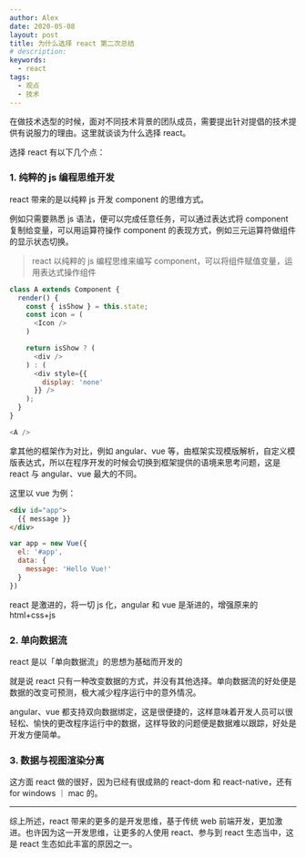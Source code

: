 ```yaml
---
author: Alex
date: 2020-05-08
layout: post
title: 为什么选择 react 第二次总结
# description: 
keywords: 
  - react
tags:
  - 观点
  - 技术
---
```


在做技术选型的时候，面对不同技术背景的团队成员，需要提出针对提倡的技术提供有说服力的理由。这里就谈谈为什么选择 react。

选择 react 有以下几个点：

### 1. 纯粹的 js 编程思维开发

react 带来的是以纯粹 js 开发 component 的思维方式。

例如只需要熟悉 js 语法，便可以完成任意任务，可以通过表达式将 component 复制给变量，可以用运算符操作 component 的表现方式，例如三元运算符做组件的显示状态切换。

> react 以纯粹的 js 编程思维来编写 component，可以将组件赋值变量，运用表达式操作组件

```js
class A extends Component {
  render() {
    const { isShow } = this.state;
    const icon = (
      <Icon />
    )

    return isShow ? (
      <div />
    ) : (
      <div style={{
        display: 'none'
      }} />
    );
  }
}

<A />
```

拿其他的框架作为对比，例如 angular、vue 等，由框架实现模版解析，自定义模版表达式，所以在程序开发的时候会切换到框架提供的语境来思考问题，这是 react 与 angular、vue 最大的不同。

这里以 vue 为例：

```html
<div id="app">
  {{ message }}
</div>
```

```js
var app = new Vue({
  el: '#app',
  data: {
    message: 'Hello Vue!'
  }
})
```

react 是激进的，将一切 js 化，angular 和 vue 是渐进的，增强原来的 html+css+js

### 2. 单向数据流

react 是以「单向数据流」的思想为基础而开发的

就是说 react 只有一种改变数据的方式，并没有其他选择。单向数据流的好处便是数据的改变可预测，极大减少程序运行中的意外情况。

angular、vue 都支持双向数据绑定，这是很便捷的，这样意味着开发人员可以很轻松、愉快的更改程序运行中的数据，这样导致的问题便是数据难以跟踪，好处是开发方便简单。

### 3. 数据与视图渲染分离

这方面 react 做的很好，因为已经有很成熟的 react-dom 和 react-native，还有 for windows ｜ mac 的。

----

综上所述，react 带来的更多的是开发思维，基于传统 web 前端开发，更加激进。也许因为这一开发思维，让更多的人使用 react、参与到 react 生态当中，这是 react 生态如此丰富的原因之一。
